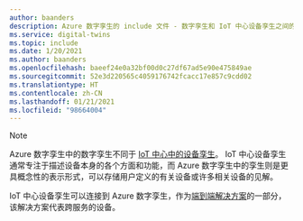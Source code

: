 ```yaml
---
author: baanders
description: Azure 数字孪生的 include 文件 - 数字孪生和 IoT 中心设备孪生之间的差异
ms.service: digital-twins
ms.topic: include
ms.date: 1/20/2021
ms.author: baanders
ms.openlocfilehash: baeef24e0a32bf00d0c27df67ad5e90e475849ae
ms.sourcegitcommit: 52e3d220565c4059176742fcacc17e857c9cdd02
ms.translationtype: HT
ms.contentlocale: zh-CN
ms.lasthandoff: 01/21/2021
ms.locfileid: "98664004"
---
```

>[!NOTE]
> Azure 数字孪生中的数字孪生不同于 [IoT 中心中的设备孪生](../articles/iot-hub/iot-hub-devguide-device-twins.md)。 IoT 中心设备孪生通常专注于描述设备本身的各个方面和功能，而 Azure 数字孪生中的孪生则是更具概念性的表示形式，可以存储用户定义的有关设备或许多相关设备的见解。
>
>
> IoT 中心设备孪生可以连接到 Azure 数字孪生，作为[端到端解决方案](../articles/digital-twins/tutorial-end-to-end.md)的一部分，该解决方案代表跨服务的设备。
